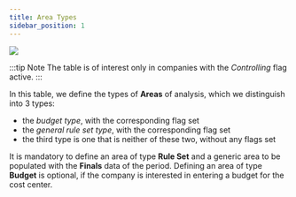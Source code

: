 ```yaml
---
title: Area Types 
sidebar_position: 1
--- 
```



![](/img/it-it/controlling/type-area.png)


:::tip Note 
The table is of interest only in companies with the *Controlling* flag active.
:::

In this table, we define the types of **Areas** of analysis, which we distinguish into 3 types:
- the *budget type*, with the corresponding flag set
- the *general rule set type*, with the corresponding flag set
- the third type is one that is neither of these two, without any flags set

It is mandatory to define an area of type **Rule Set** and a generic area to be populated with the **Finals** data of the period. 
Defining an area of type **Budget** is optional, if the company is interested in entering a budget for the cost center.